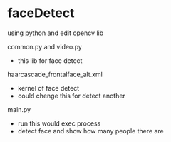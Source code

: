 # faceDetect
using python and edit opencv lib

common.py and video.py
 - this lib for face detect

haarcascade_frontalface_alt.xml 
 - kernel of face detect
 - could chenge this for detect another
 
main.py 	
 - run this would exec process
 - detect face and show how many people there are
